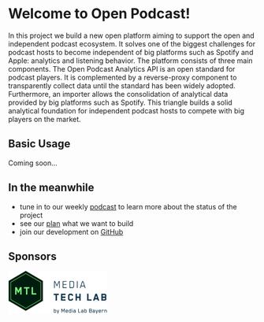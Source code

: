 # Welcome to Open Podcast!

In this project we build a new open platform aiming to support the open and independent podcast ecosystem. It solves one of the biggest challenges for podcast hosts to become independent of big platforms such as Spotify and Apple: analytics and listening  behavior. The platform consists of three main components. The Open Podcast Analytics API is an open standard for podcast players. It is complemented by a reverse-proxy component to transparently collect data until the standard has been widely adopted. Furthermore, an importer allows the consolidation of analytical data provided by big platforms such as Spotify. This triangle builds a solid analytical foundation for independent podcast hosts to compete with big players on the market.

## Basic Usage

Coming soon...

## In the meanwhile

- tune in to our weekly [podcast](/podcast) to learn more about the status of the project
- see our [plan](/how-it-works) what we want to build
- join our development on [GitHub](https://github.com/openpodcast/)

## Sponsors

<a href="https://media-tech-lab.com">
    <img src="/sponsors/mtl.png" width="200" />
</a>